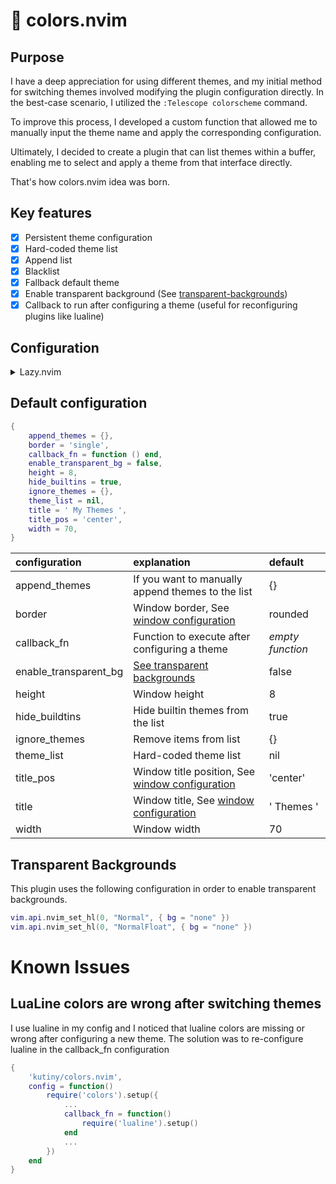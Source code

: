 # 🌈 colors.nvim

## Purpose

I have a deep appreciation for using different themes, and my initial method for switching themes involved modifying the plugin configuration directly. In the best-case scenario, I utilized the `:Telescope colorscheme` command.

To improve this process, I developed a custom function that allowed me to manually input the theme name and apply the corresponding configuration.

Ultimately, I decided to create a plugin that can list themes within a buffer, enabling me to select and apply a theme from that interface directly.

That's how colors.nvim idea was born.

## Key features

- [x] Persistent theme configuration
- [x] Hard-coded theme list
- [x] Append list
- [x] Blacklist
- [x] Fallback default theme
- [x] Enable transparent background (See [transparent-backgrounds](#transparent-backgrounds))
- [x] Callback to run after configuring a theme (useful for reconfiguring plugins like lualine)

## Configuration

<details>
<summary>Lazy.nvim</summary>

Example configuration with Lazy.nvim

```lua
{
    'kutiny/colors.nvim',
    config = function()
        require('colors').setup({
            enable_transparent_bg = true,
            fallback_theme_name = 'evergarden',
            hide_builtins = true,
        })

        vim.keymap.set('n', '<leader>t', ':ShowThemes<CR>', { silent = true })
    end
}
```

</details>

## Default configuration

```lua
{
    append_themes = {},
    border = 'single',
    callback_fn = function () end,
    enable_transparent_bg = false,
    height = 8,
    hide_builtins = true,
    ignore_themes = {},
    theme_list = nil,
    title = ' My Themes ',
    title_pos = 'center',
    width = 70,
}
```

|configuration|explanation|default|
|:-|:-|:-|
|append_themes|If you want to manually append themes to the list|{}|
|border|Window border, See [window configuration](https://neovim.io/doc/user/api.html#nvim_open_win())|rounded|
|callback_fn|Function to execute after configuring a theme|_empty function_|
|enable_transparent_bg|[See transparent backgrounds](#transparent-backgrounds)|false|
|height|Window height|8|
|hide_buildtins|Hide builtin themes from the list|true|
|ignore_themes|Remove items from list|{}|
|theme_list|Hard-coded theme list|nil|
|title_pos|Window title position, See [window configuration](https://neovim.io/doc/user/api.html#nvim_open_win())|'center'|
|title|Window title, See [window configuration](https://neovim.io/doc/user/api.html#nvim_open_win())|' Themes '|
|width|Window width|70|


## Transparent Backgrounds

This plugin uses the following configuration in order to enable transparent backgrounds.

```lua
vim.api.nvim_set_hl(0, "Normal", { bg = "none" })
vim.api.nvim_set_hl(0, "NormalFloat", { bg = "none" })
```

# Known Issues

## LuaLine colors are wrong after switching themes

I use lualine in my config and I noticed that lualine colors are missing or wrong after configuring a new theme.
The solution was to re-configure lualine in the callback_fn configuration
```lua
{
    'kutiny/colors.nvim',
    config = function()
        require('colors').setup({
            ...
            callback_fn = function()
                require('lualine').setup()
            end
            ...
        })
    end
}
```
